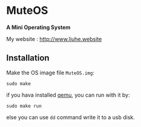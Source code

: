 # MuteOS

**A Mini Operating System**

My website : http://www.liuhe.website

## Installation

Make the OS image file `MuteOS.img`:
```
sudo make
```

if you hava installed [qemu](http://wiki.qemu.org/Main_Page), you can run with it by:
```
sudo make run
```

else you can use `dd` command write it to a usb disk.



